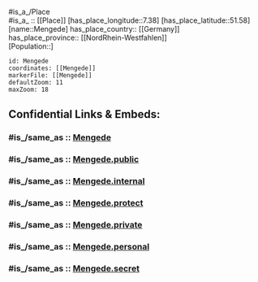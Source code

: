 ﻿---
confidential: public
isDeleted: false
location:
- 51.58
- 7.38
mapmarker: city
mapzoom:
- 7
- 12
SpocWebEntityId: 32409
tags:
- geo/City
type: City
---

#is_a_/Place  
#is_a_ :: [[Place]] 
[has_place_longitude::7.38] 
[has_place_latitude::51.58] 
[name::Mengede] 
has_place_country:: [[Germany]]  
has_place_province:: [[NordRhein-Westfahlen]]  
[Population::] 



```leaflet
id: Mengede
coordinates: [[Mengede]] 
markerFile: [[Mengede]] 
defaultZoom: 11 
maxZoom: 18
```


## Confidential Links & Embeds: 

### #is_/same_as :: [Mengede](/_Standards/Earth/Continent/Europe/Europe~Central/Germany/Germany~West/Nordrhein-Westfalen/counties~NW/Dortmund/Mengede.md) 

### #is_/same_as :: [Mengede.public](/_public/Earth/Continent/Europe/Europe~Central/Germany/Germany~West/Nordrhein-Westfalen/counties~NW/Dortmund/Mengede.public.md) 

### #is_/same_as :: [Mengede.internal](/_internal/Earth/Continent/Europe/Europe~Central/Germany/Germany~West/Nordrhein-Westfalen/counties~NW/Dortmund/Mengede.internal.md) 

### #is_/same_as :: [Mengede.protect](/_protect/Earth/Continent/Europe/Europe~Central/Germany/Germany~West/Nordrhein-Westfalen/counties~NW/Dortmund/Mengede.protect.md) 

### #is_/same_as :: [Mengede.private](/_private/Earth/Continent/Europe/Europe~Central/Germany/Germany~West/Nordrhein-Westfalen/counties~NW/Dortmund/Mengede.private.md) 

### #is_/same_as :: [Mengede.personal](/_personal/Earth/Continent/Europe/Europe~Central/Germany/Germany~West/Nordrhein-Westfalen/counties~NW/Dortmund/Mengede.personal.md) 

### #is_/same_as :: [Mengede.secret](/_secret/Earth/Continent/Europe/Europe~Central/Germany/Germany~West/Nordrhein-Westfalen/counties~NW/Dortmund/Mengede.secret.md)

